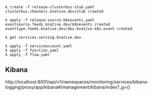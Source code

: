 ```
k create -f release-clusterbus-stub.yaml
clusterbus.channels.knative.dev/stub created
```

```
k apply -f release-source-k8sevents.yaml
eventsource.feeds.knative.dev/k8sevents created
eventtype.feeds.knative.dev/dev.knative.k8s.event created
```

```
k get services.serving.knative.dev
```

```
k apply -f serviceaccount.yaml
k apply -f function.yaml
k apply -f flow.yaml
```

## Kibana

http://localhost:8001/api/v1/namespaces/monitoring/services/kibana-logging/proxy/app/kibana#/management/kibana/index?_g=()
